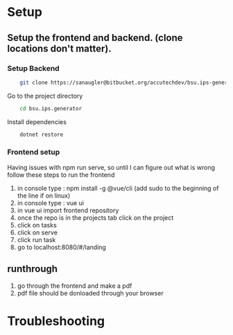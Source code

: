 # Setup

## Setup the frontend and backend. (clone locations don't matter).

### Setup Backend
```bash
    git clone https://sanaugler@bitbucket.org/accutechdev/bsu.ips-generator.backend.git
```

Go to the project directory

```bash
    cd bsu.ips.generator
```

Install dependencies

```bash
    dotnet restore
```

### Frontend setup
Having issues with npm run serve, so until I can figure out what is wrong follow these steps to run the frontend

1. in console type : npm install -g @vue/cli (add sudo to the beginning of the line if on linux)
2. in console type : vue ui
3. in vue ui import frontend repository
4. once the repo is in the projects tab click on the project
5. click on tasks
6. click on serve
7. click run task
8. go to localhost:8080/#/landing

## runthrough 
1. go through the frontend and make a pdf
1. pdf file should be donloaded through your browser

# Troubleshooting


